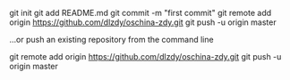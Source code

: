 
git init
git add README.md
git commit -m "first commit"
git remote add origin https://github.com/dlzdy/oschina-zdy.git
git push -u origin master


…or push an existing repository from the command line

git remote add origin https://github.com/dlzdy/oschina-zdy.git
git push -u origin master


